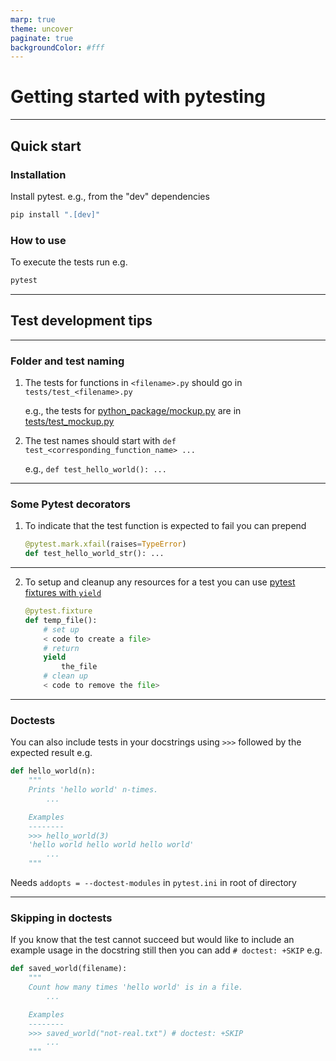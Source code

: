 ```yaml
---
marp: true
theme: uncover
paginate: true
backgroundColor: #fff
---
```


# **Getting started with pytesting**

---

## Quick start

### Installation

Install pytest. e.g., from the "dev" dependencies

```bash
pip install ".[dev]"
```

### How to use

To execute the tests run e.g.

```bash
pytest
```

---

## Test development tips

---

### Folder and test naming

1. The tests for functions in `<filename>.py` should go in `tests/test_<filename>.py`

   e.g., the tests for [python_package/mockup.py](../src/python_package/mockup.py) are in [tests/test_mockup.py](test_mockup.py)

2. The test names should start with `def test_<corresponding_function_name> ...`

   e.g., `def test_hello_world(): ...`

---

### Some Pytest decorators

1. To indicate that the test function is expected to fail you can prepend

   ```python
   @pytest.mark.xfail(raises=TypeError)
   def test_hello_world_str(): ...
   ```

---

2. To setup and cleanup any resources for a test you can use [pytest fixtures with `yield`](https://dev.to/dawidbeno/understanding-yield-in-pytest-fixtures-4m38)

   ```python
   @pytest.fixture
   def temp_file():
       # set up
       < code to create a file>
       # return
       yield
           the_file
       # clean up
       < code to remove the file>
   ```

---

### Doctests

You can also include tests in your docstrings using `>>>` followed by the expected result e.g.

```python
def hello_world(n):
    """
    Prints 'hello world' n-times.
        ...

    Examples
    --------
    >>> hello_world(3)
    'hello world hello world hello world'
        ...
    """
```

Needs `addopts = --doctest-modules` in `pytest.ini` in root of directory

---

### Skipping in doctests

If you know that the test cannot succeed but would like to include an example usage in the docstring still then you can add `# doctest: +SKIP` e.g.

```python
def saved_world(filename):
    """
    Count how many times 'hello world' is in a file.
        ...

    Examples
    --------
    >>> saved_world("not-real.txt") # doctest: +SKIP
        ...
    """
```
